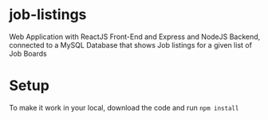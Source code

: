 # job-listings
Web Application with ReactJS Front-End and Express and NodeJS Backend, connected to a MySQL Database that shows Job listings for a given list of Job Boards

# Setup
To make it work in your local, download the code and run ```npm install```

